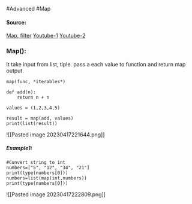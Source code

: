 #Advanced #Map 

#### Source:
[Map, filter](https://www.learnpython.org/en/Map%2C_Filter%2C_Reduce)
[Youtube-1](https://www.youtube.com/watch?v=G4r1IBMdF7c&pp=ygUSTWFwLCAgcHlodG9uIHRhbWls)
[Youtube-2](https://www.youtube.com/watch?v=2E21RpSOZSA)

### Map():
 It take input from list, tiple. pass a each value to function and return map output.
```
map(func, *iterables*)
```

```
def add(n):
    return n + n

values = (1,2,3,4,5)

result = map(add, values)
print(list(result))
```

![[Pasted image 20230417221644.png]]


##### Example1:
```
#Convert string to int
numbers=["5", "12", "34", "21"]
print(type(numbers[0]))
numbers=list(map(int,numbers))
print(type(numbers[0]))

```

![[Pasted image 20230417222809.png]]

